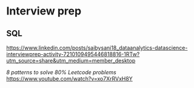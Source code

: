 # Interview prep

## SQL
https://www.linkedin.com/posts/saibysani18_dataanalytics-datascience-interviewprep-activity-7210109495446818816-1RTw?utm_source=share&utm_medium=member_desktop

*8 patterns to solve 80% Leetcode problems*
https://www.youtube.com/watch?v=xo7XrRVxH8Y
